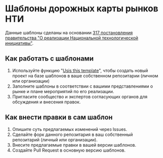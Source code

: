 # Шаблоны дорожных карты рынков НТИ

Данные шаблоны сделаны на основании [317 постановления правительства "О реализации Национальной технологической инициативы"](http://government.ru/docs/22721/).

## Как работать с шаблонами
1. Используйте функцию "[Usis this template](https://github.com/2035-Platform/live-roadmap-template/generate)", чтобы создать новый проект на базе шаблонов в ваше собственном репозитарии (личном или организации)
2. Заполните шаблоны в соответствии с вашими представлениями о рынке и плане мероприятий по его реализации.
3. Пригласите сообщество и экспертов согласующих органов для обсуждения и внесения правок.

## Как внести правки в сам шаблон
1. Опишите суть предлагаемых изменений через Issues. 
2. Сделайте форк данного репозитария в ваш собственный репозитарий (личный или организации).
3. Внесите предлагаемые правки в вашей версии шаблонов.
4. Создайте Pull Request в основную версию шаблонов.

